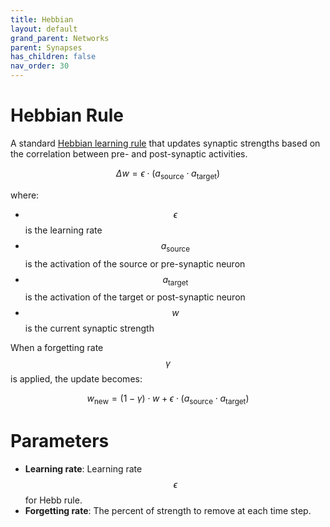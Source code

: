 ```yaml
---
title: Hebbian
layout: default
grand_parent: Networks
parent: Synapses
has_children: false
nav_order: 30
---
```


# Hebbian Rule

A standard [Hebbian learning rule](https://en.wikipedia.org/wiki/Hebbian_theory) that updates synaptic strengths based on the correlation between pre- and post-synaptic activities. 

$$
\Delta w = \epsilon \cdot (a_\text{source} \cdot a_\text{target})
$$  

where:
- $$\epsilon$$ is the learning rate
- $$a_{\text{source}}$$ is the activation of the source or pre-synaptic neuron
- $$a_{\text{target}}$$ is the activation of the target or post-synaptic neuron
- $$w$$ is the current synaptic strength

When a forgetting rate $$\gamma$$ is applied, the update becomes:

$$
w_{\text{new}} = (1 - \gamma) \cdot w + \epsilon \cdot (a_\text{source} \cdot a_\text{target})
$$

# Parameters
- **Learning rate**: Learning rate $$\epsilon$$ for Hebb rule.
- **Forgetting rate**: The percent of strength to remove at each time step.
